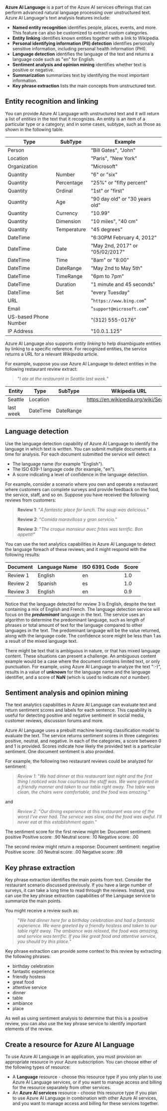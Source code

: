 **Azure AI Language** is a part of the Azure AI services offerings that can perform advanced natural language processing over unstructured text. Azure AI Language's text analysis features include:

- **Named entity recognition** identifies people, places, events, and more. This feature can also be customized to extract custom categories. 
- **Entity linking** identifies known entities together with a link to Wikipedia.
- **Personal identifying information (PII) detection** identifies personally sensitive information, including personal health information (PHI). 
- **Language detection** identifies the language of the text and returns a language code such as "en" for English.
- **Sentiment analysis and opinion mining** identifies whether text is positive or negative.
- **Summarization** summarizes text by identifying the most important information.
- **Key phrase extraction** lists the main concepts from unstructured text.

## Entity recognition and linking

You can provide Azure AI Language with unstructured text and it will return a list of *entities* in the text that it recognizes. An entity is an item of a particular type or a category; and in some cases, subtype, such as those as shown in the following table.

|Type|SubType|Example|
|---|---|---|
|Person||"Bill Gates", "John"|
|Location||"Paris", "New York"|
|Organization||"Microsoft"|
|Quantity|Number|"6" or "six"|
|Quantity|Percentage|"25%" or "fifty percent"|
|Quantity|Ordinal|"1st" or "first"|
|Quantity|Age|"90 day old" or "30 years old"|
|Quantity|Currency|"10.99"|
|Quantity|Dimension|"10 miles", "40 cm"|
|Quantity|Temperature|"45 degrees"|
|DateTime||"6:30PM February 4, 2012"|
|DateTime|Date|"May 2nd, 2017" or "05/02/2017"|
|DateTime|Time|"8am" or "8:00"|
|DateTime|DateRange|"May 2nd to May 5th"|
|DateTime|TimeRange|"6pm to 7pm"|
|DateTime|Duration|"1 minute and 45 seconds"|
|DateTime|Set|"every Tuesday"|
|URL||"`https://www.bing.com`"|
|Email||"`support@microsoft.com`"|
|US-based Phone Number||"(312) 555-0176"|
|IP Address||"10.0.1.125"|

Azure AI Language also supports *entity linking* to help disambiguate entities by linking to a specific reference. For recognized entities, the service returns a URL for a relevant *Wikipedia* article.

For example, suppose you use Azure AI Language to detect entities in the following restaurant review extract:

> "*I ate at the restaurant in Seattle last week.*"

|Entity|Type|SubType|Wikipedia URL|
|---|---|---|---|
|Seattle|Location||https://en.wikipedia.org/wiki/Seattle|
|last week|DateTime|DateRange||

## Language detection

Use the language detection capability of Azure AI Language to identify the language in which text is written. You can submit multiple documents at a time for analysis. For each document submitted the service will detect:

- The language name (for example "English").
- The ISO 639-1 language code (for example, "en").
- A score indicating a level of confidence in the language detection.

For example, consider a scenario where you own and operate a restaurant where customers can complete surveys and provide feedback on the food, the service, staff, and so on. Suppose you have received the following reviews from customers:

> **Review 1**: "*A fantastic place for lunch. The soup was delicious.*"
>
> **Review 2**: "*Comida maravillosa y gran servicio.*"
>
> **Review 3**: "*The croque monsieur avec frites was terrific. Bon appetit!*"

You can use the text analytics capabilities in Azure AI Language to detect the language foreach of these reviews; and it might respond with the following results:

|Document|Language Name| ISO 6391 Code|Score|
|---|---|---|---|
|Review 1|English|en|1.0|
|Review 2|Spanish|es|1.0|
|Review 3|English|en|0.9|

Notice that the language detected for review 3 is English, despite the text containing a mix of English and French. The language detection service will focus on the ***predominant*** language in the text. The service uses an algorithm to determine the predominant language, such as length of phrases or total amount of text for the language compared to other languages in the text. The predominant language will be the value returned, along with the language code. The confidence score might be less than 1 as a result of the mixed language text.

There might be text that is ambiguous in nature, or that has mixed language content. These situations can present a challenge.  An ambiguous content example would be a case where the document contains limited text, or only punctuation.  For example, using Azure AI Language to analyze the text ":-)", results in a value of **unknown** for the language name and the language identifier, and a score of **NaN** (which is used to indicate *not a number*).

## Sentiment analysis and opinion mining

The text analytics capabilities in Azure AI Language can evaluate text and return sentiment scores and labels for each sentence. This capability is useful for detecting positive and negative sentiment in social media, customer reviews, discussion forums and more.

Azure AI Language uses a prebuilt machine learning classification model to evaluate the text. The service returns  sentiment scores in three categories: positive, neutral, and negative. In each of the categories, a score between 0 and 1 is provided. Scores indicate how likely the provided text is a particular sentiment. One document sentiment is also provided.

For example, the following two restaurant reviews could be analyzed for sentiment:

> *Review 1*: "*We had dinner at this restaurant last night and the first thing I noticed was how courteous the staff was. We were greeted in a friendly manner and taken to our table right away. The table was clean, the chairs were comfortable, and the food was amazing.*"

and

> *Review 2*: "*Our dining experience at this restaurant was one of the worst I've ever had. The service was slow, and the food was awful. I'll never eat at this establishment again.*"

The sentiment score for the first review might be: 
Document sentiment: positive
Positive score: .90 
Neutral score: .10
Negative score: .00
 
The second review might return a response: 
Document sentiment: negative
Positive score: .00 
Neutral score: .00
Negative score: .99

## Key phrase extraction

Key phrase extraction identifies the main points from text. Consider the restaurant scenario discussed previously. If you have a large number of surveys, it can take a long time to read through the reviews. Instead, you can use the key phrase extraction capabilities of the Language service to summarize the main points.

You might receive a review such as:

> "*We had dinner here for a birthday celebration and had a fantastic experience. We were greeted by a friendly hostess and taken to our table right away. The ambiance was relaxed, the food was amazing, and service was terrific. If you like great food and attentive service, you should try this place.*"

Key phrase extraction can provide some context to this review by extracting the following phrases:
- birthday celebration
- fantastic experience
- friendly hostess
- great food
- attentive service
- dinner
- table
- ambiance
- place

As well as using sentiment analysis to determine that this is a positive review, you can also use the key phrase service to identify important elements of the review.

## Create a resource for Azure AI Language

To use Azure AI Language in an application, you must provision an appropriate resource in your Azure subscription. You can choose either of the following types of resource:

- A **Language** resource - choose this resource type if you only plan to use Azure AI Language services, or if you want to manage access and billing for the resource separately from other services.
- An **Azure AI services** resource - choose this resource type if you plan to use Azure AI Language in combination with other Azure AI services, and you want to manage access and billing for these services together.